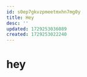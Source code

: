 ```yaml
---
id: s0ep7gkvzpmeetmxhn7mg0y
title: Hey
desc: ''
updated: 1729253036089
created: 1729253022240
---
```


# hey
